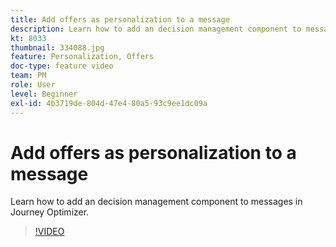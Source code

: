 ```yaml
---
title: Add offers as personalization to a message
description: Learn how to add an decision management component to messages in Journey Optimizer.
kt: 8033
thumbnail: 334088.jpg
feature: Personalization, Offers
doc-type: feature video
team: PM
role: User
level: Beginner
exl-id: 4b3719de-804d-47e4-80a5-93c9ee1dc09a
---
```

# Add offers as personalization to a message

Learn how to add an decision management component to messages in Journey Optimizer.

>[!VIDEO](https://video.tv.adobe.com/v/334088?quality=12&learn=on)
